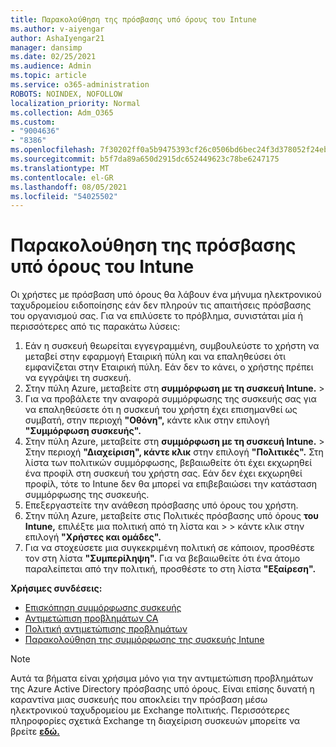 ```yaml
---
title: Παρακολούθηση της πρόσβασης υπό όρους του Intune
ms.author: v-aiyengar
author: AshaIyengar21
manager: dansimp
ms.date: 02/25/2021
ms.audience: Admin
ms.topic: article
ms.service: o365-administration
ROBOTS: NOINDEX, NOFOLLOW
localization_priority: Normal
ms.collection: Adm_O365
ms.custom:
- "9004636"
- "8386"
ms.openlocfilehash: 7f30202ff0a5b9475393cf26c0506bd6bec24f3d378052f24ebf7f327cf84689
ms.sourcegitcommit: b5f7da89a650d2915dc652449623c78be6247175
ms.translationtype: MT
ms.contentlocale: el-GR
ms.lasthandoff: 08/05/2021
ms.locfileid: "54025502"
---
```

# <a name="monitor-intune-conditional-access"></a>Παρακολούθηση της πρόσβασης υπό όρους του Intune

Οι χρήστες με πρόσβαση υπό όρους θα λάβουν ένα μήνυμα ηλεκτρονικού ταχυδρομείου ειδοποίησης εάν δεν πληρούν τις απαιτήσεις πρόσβασης του οργανισμού σας. Για να επιλύσετε το πρόβλημα, συνιστάται μία ή περισσότερες από τις παρακάτω λύσεις:

1. Εάν η συσκευή θεωρείται εγγεγραμμένη, συμβουλεύστε το χρήστη να μεταβεί στην εφαρμογή Εταιρική πύλη και να επαληθεύσει ότι εμφανίζεται στην Εταιρική πύλη. Εάν δεν το κάνει, ο χρήστης πρέπει να εγγράψει τη συσκευή.
1. Στην πύλη Azure, μεταβείτε στη **συμμόρφωση με τη συσκευή Intune.**  >   
1. Για να προβάλετε την αναφορά συμμόρφωσης της συσκευής σας για να επαληθεύσετε ότι η συσκευή του χρήστη έχει επισημανθεί ως συμβατή, στην περιοχή **"Οθόνη",** κάντε κλικ στην επιλογή **"Συμμόρφωση συσκευής".**
1. Στην πύλη Azure, μεταβείτε στη **συμμόρφωση με τη συσκευή Intune.**  >   Στην περιοχή **"Διαχείριση", κάντε κλικ** στην επιλογή **"Πολιτικές".** Στη λίστα των πολιτικών συμμόρφωσης, βεβαιωθείτε ότι έχει εκχωρηθεί ένα προφίλ στη συσκευή του χρήστη σας. Εάν δεν έχει εκχωρηθεί προφίλ, τότε το Intune δεν θα μπορεί να επιβεβαιώσει την κατάσταση συμμόρφωσης της συσκευής.
1. Επεξεργαστείτε την ανάθεση πρόσβασης υπό όρους του χρήστη.
1. Στην πύλη Azure, μεταβείτε στις Πολιτικές πρόσβασης υπό όρους **του Intune,** επιλέξτε μια πολιτική από τη λίστα και  >    >  κάντε κλικ στην επιλογή **"Χρήστες και ομάδες".**
1. Για να στοχεύσετε μια συγκεκριμένη πολιτική σε κάποιον, προσθέστε τον στη λίστα **"Συμπερίληψη".** Για να βεβαιωθείτε ότι ένα άτομο παραλείπεται από την πολιτική, προσθέστε το στη λίστα **"Εξαίρεση".**

**Χρήσιμες συνδέσεις:**

- [Επισκόπηση συμμόρφωσης συσκευής](https://docs.microsoft.com/intune/device-compliance-get-started)
- [Αντιμετώπιση προβλημάτων CA](https://docs.microsoft.com/intune/troubleshoot-conditional-access)
- [Πολιτική αντιμετώπισης προβλημάτων](https://docs.microsoft.com/intune/troubleshoot-policies-in-microsoft-intune)
- [Παρακολούθηση της συμμόρφωσης της συσκευής Intune](https://docs.microsoft.com/intune/compliance-policy-monitor)

> [!NOTE]
> Αυτά τα βήματα είναι χρήσιμα μόνο για την αντιμετώπιση προβλημάτων της Azure Active Directory πρόσβασης υπό όρους. Είναι επίσης δυνατή η καραντίνα μιας συσκευής που αποκλείει την πρόσβαση μέσω ηλεκτρονικού ταχυδρομείου με Exchange πολιτικής. Περισσότερες πληροφορίες σχετικά Exchange τη διαχείριση συσκευών μπορείτε να βρείτε [**εδώ.**](https://docs.microsoft.com/previous-versions/office/exchange-server-2010/ff959225(v=exchg.141))
